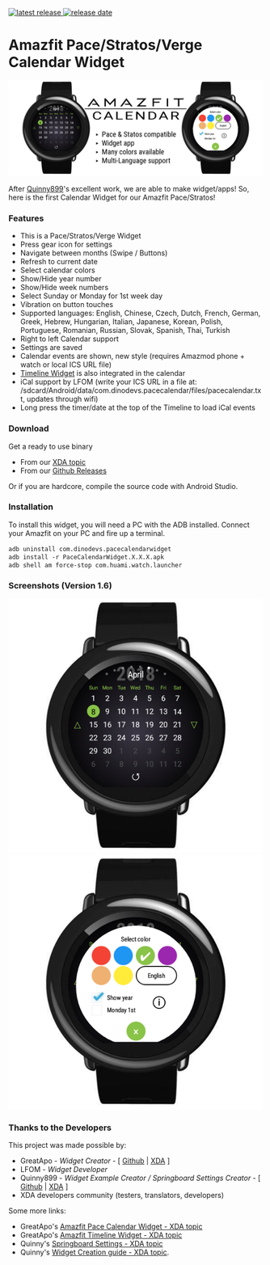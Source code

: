 [![latest release](https://img.shields.io/badge/latest%20release-v1.9.1-green.svg?style=flat-square) ![release date](https://img.shields.io/badge/release%20date-2019.02.02-orange.svg?style=flat-square)](https://github.com/GreatApo/AmazfitPaceCalendarWidget/releases/latest)

# Amazfit Pace/Stratos/Verge Calendar Widget
![Amazfit Pace Calendar Widget Banner](other%20files/amazfit-calendar-widget.png)

After [Quinny899](https://github.com/KieronQuinn)'s excellent work, we are able to make widget/apps!
So, here is the first Calendar Widget for our Amazfit Pace/Stratos!



### Features
- This is a Pace/Stratos/Verge Widget
- Press gear icon for settings
- Navigate between months (Swipe / Buttons)
- Refresh to current date
- Select calendar colors
- Show/Hide year number
- Show/Hide week numbers
- Select Sunday or Monday for 1st week day
- Vibration on button touches
- Supported languages: English, Chinese, Czech, Dutch, French, German, Greek, Hebrew, Hungarian, Italian, Japanese, Korean, Polish, Portuguese, Romanian, Russian, Slovak, Spanish, Thai, Turkish
- Right to left Calendar support
- Settings are saved
- Calendar events are shown, new style (requires Amazmod phone + watch or local ICS URL file)
- [Timeline Widget](https://forum.xda-developers.com/smartwatch/amazfit/app-widget-timeline-v1-0-1-pace-stratos-t3894632) is also integrated in the calendar
- iCal support by LFOM (write your ICS URL in a file at: /sdcard/Android/data/com.dinodevs.pacecalendar/files/pacecalendar.txt, updates through wifi)
- Long press the timer/date at the top of the Timeline to load iCal events



### Download

Get a ready to use binary
 - From our [XDA topic](https://forum.xda-developers.com/smartwatch/amazfit/app-widget-calendar-pace-t3751889)
 - From our [Github Releases](https://github.com/GreatApo/AmazfitPaceCalendarWidget/releases/latest)

Or if you are hardcore, compile the source code with Android Studio.



### Installation
To install this widget, you will need a PC with the ADB installed. Connect your Amazfit on your PC and fire up a terminal.

```shell
adb uninstall com.dinodevs.pacecalendarwidget
adb install -r PaceCalendarWidget.X.X.X.apk
adb shell am force-stop com.huami.watch.launcher
```



### Screenshots (Version 1.6)
![Amazfit Pace Calendar Widget v1.6](other%20files/com.dinodevs.pacecalendarwidget-1.3.png)
![Amazfit Pace Calendar Widget v1.6](other%20files/com.dinodevs.pacecalendarwidget-1.3-settings.png)



### Thanks to the Developers

This project was made possible by:

 - GreatApo - *Widget Creator* - [ [Github](https://github.com/GreatApo) | [XDA](https://forum.xda-developers.com/member.php?u=3668555) ]
 - LFOM - *Widget Developer*
 - Quinny899 - *Widget Example Creator / Springboard Settings Creator* - [ [Github](https://github.com/KieronQuinn) | [XDA](https://forum.xda-developers.com/member.php?u=3563640) ]
 - XDA developers community (testers, translators, developers)

Some more links:

 - GreatApo's [Amazfit Pace Calendar Widget - XDA topic](https://forum.xda-developers.com/smartwatch/amazfit/app-widget-calendar-pace-t3751889)
 - GreatApo's [Amazfit Timeline Widget - XDA topic](https://forum.xda-developers.com/smartwatch/amazfit/app-widget-timeline-v1-0-1-pace-stratos-t3894632)
 - Quinny's [Springboard Settings - XDA topic](https://forum.xda-developers.com/smartwatch/amazfit/app-springboard-settings-pace-rearrange-t3748651)
 - Quinny's [Widget Creation guide - XDA topic](https://forum.xda-developers.com/smartwatch/amazfit/dev-create-custom-home-screen-pages-pace-t3751731).
